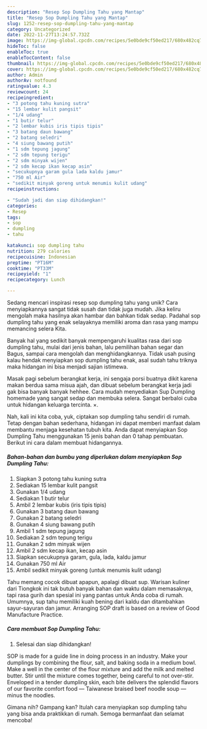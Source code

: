 ```yaml
---
description: "Resep Sop Dumpling Tahu yang Mantap"
title: "Resep Sop Dumpling Tahu yang Mantap"
slug: 1252-resep-sop-dumpling-tahu-yang-mantap
category: Uncategorized
date: 2022-11-27T13:24:57.732Z
image: https://img-global.cpcdn.com/recipes/5e0bde9cf50ed217/680x482cq70/sop-dumpling-tahu-foto-resep-utama.jpg
hideToc: false
enableToc: true
enableTocContent: false
thumbnail: https://img-global.cpcdn.com/recipes/5e0bde9cf50ed217/680x482cq70/sop-dumpling-tahu-foto-resep-utama.jpg
cover: https://img-global.cpcdn.com/recipes/5e0bde9cf50ed217/680x482cq70/sop-dumpling-tahu-foto-resep-utama.jpg
author: Admin
authorAv: notfound
ratingvalue: 4.3
reviewcount: 24
recipeingredient:
- "3 potong tahu kuning sutra"
- "15 lembar kulit pangsit"
- "1/4 udang"
- "1 butir telur"
- "2 lembar kubis iris tipis tipis"
- "3 batang daun bawang"
- "2 batang seledri"
- "4 siung bawang putih"
- "1 sdm tepung jagung"
- "2 sdm tepung terigu"
- "2 sdm minyak wijen"
- "2 sdm kecap ikan kecap asin"
- "secukupnya garam gula lada kaldu jamur"
- "750 ml Air"
- "sedikit minyak goreng untuk menumis kulit udang"
recipeinstructions:

- "Sudah jadi dan siap dihidangkan!"
categories:
- Resep
tags:
- sop
- dumpling
- tahu

katakunci: sop dumpling tahu 
nutrition: 279 calories
recipecuisine: Indonesian
preptime: "PT16M"
cooktime: "PT33M"
recipeyield: "1"
recipecategory: Lunch

---
```





Sedang mencari inspirasi resep sop dumpling tahu yang unik? Cara menyiapkannya sangat tidak susah dan tidak juga mudah. Jika keliru mengolah maka hasilnya akan hambar dan bahkan tidak sedap. Padahal sop dumpling tahu yang enak selayaknya memiliki aroma dan rasa yang mampu memancing selera Kita.





Banyak hal yang sedikit banyak mempengaruhi kualitas rasa dari sop dumpling tahu, mulai dari jenis bahan, lalu pemilihan bahan segar dan Bagus, sampai cara mengolah dan menghidangkannya. Tidak usah pusing kalau hendak menyiapkan sop dumpling tahu enak,      asal sudah tahu triknya maka hidangan ini bisa menjadi sajian istimewa.














Masak pagi sebelum berangkat kerja, ini sengaja porsi buatnya dikit karena makan berdua sama misua ajah, dan dibuat sebelum berangkat kerja jadi gak bisa banyak banyak hehhee. Cara mudah menyediakan Sup Dumpling homemade yang sangat sedap dan membuka selera. Sangat berbaloi cuba untuk hidangan keluarga tercinta. ×.






Nah, kali ini kita coba, yuk, ciptakan sop dumpling tahu sendiri di rumah. Tetap dengan bahan sederhana, hidangan ini dapat memberi manfaat dalam membantu menjaga kesehatan tubuh kita. Anda dapat menyiapkan Sop Dumpling Tahu menggunakan 15 jenis bahan dan 0 tahap pembuatan. Berikut ini cara dalam membuat hidangannya.

<!--inarticleads1-->

##### Bahan-bahan dan bumbu yang diperlukan dalam menyiapkan Sop Dumpling Tahu:

1. Siapkan 3 potong tahu kuning sutra
1. Sediakan 15 lembar kulit pangsit
1. Gunakan 1/4 udang
1. Sediakan 1 butir telur
1. Ambil 2 lembar kubis (iris tipis tipis)
1. Gunakan 3 batang daun bawang
1. Gunakan 2 batang seledri
1. Gunakan 4 siung bawang putih
1. Ambil 1 sdm tepung jagung
1. Sediakan 2 sdm tepung terigu
1. Gunakan 2 sdm minyak wijen
1. Ambil 2 sdm kecap ikan, kecap asin
1. Siapkan secukupnya garam, gula, lada, kaldu jamur
1. Gunakan 750 ml Air
1. Ambil sedikit minyak goreng (untuk menumis kulit udang)


Tahu memang cocok dibuat apapun, apalagi dibuat sup. Warisan kuliner dari Tiongkok ini tak butuh banyak bahan dan waktu dalam memasaknya, tapi rasa gurih dan spesial ini yang pantas untuk Anda coba di rumah. Umumnya, sup tahu memiliki kuah bening dari kaldu dan ditambahkan sayur-sayuran dan jamur. Arranging SOP draft is based on a review of Good Manufacture Practice. 

<!--inarticleads2-->

##### Cara membuat Sop Dumpling Tahu:


1. Selesai dan siap dihidangkan!

SOP is made for a guide line in doing process in an industry. Make your dumplings by combining the flour, salt, and baking soda in a medium bowl. Make a well in the center of the flour mixture and add the milk and melted butter. Stir until the mixture comes together, being careful to not over-stir. Enveloped in a tender dumpling skin, each bite delivers the splendid flavors of our favorite comfort food — Taiwanese braised beef noodle soup — minus the noodles. 

Gimana nih? Gampang kan? Itulah cara menyiapkan sop dumpling tahu yang bisa anda praktikkan di rumah. Semoga bermanfaat dan selamat mencoba!
